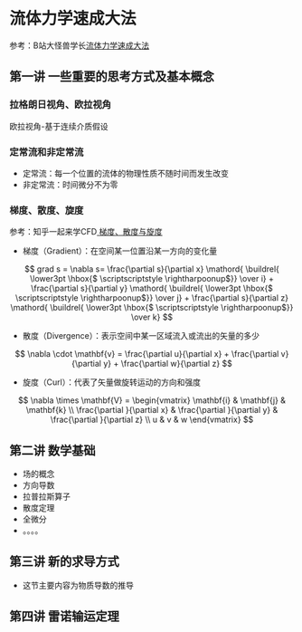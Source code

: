 # 流体力学速成大法

参考：B站大怪兽学长[流体力学速成大法](https://www.bilibili.com/video/BV1hW411Z7dA/?spm_id_from=333.999.0.0&vd_source=908a039714440021e17556dbc36e6b22)



## 第一讲 一些重要的思考方式及基本概念



### 拉格朗日视角、欧拉视角

欧拉视角-基于连续介质假设

### 定常流和非定常流

- 定常流：每一个位置的流体的物理性质不随时间而发生改变
- 非定常流：时间微分不为零

### 梯度、散度、旋度

参考：知乎一起来学CFD[ 梯度、散度与旋度](https://zhuanlan.zhihu.com/p/136836187)

- 梯度（Gradient）：在空间某一位置沿某一方向的变化量

$$
grad s = \nabla s= \frac{\partial s}{\partial x} \mathord{ \buildrel{ \lower3pt \hbox{$ \scriptscriptstyle \rightharpoonup$}}  \over i} + \frac{\partial s}{\partial y} \mathord{ \buildrel{ \lower3pt \hbox{$ \scriptscriptstyle \rightharpoonup$}}  \over j} + \frac{\partial s}{\partial z} \mathord{ \buildrel{ \lower3pt \hbox{$ \scriptscriptstyle \rightharpoonup$}}  \over k}
$$



- 散度（Divergence）：表示空间中某一区域流入或流出的矢量的多少

$$
\nabla \cdot \mathbf{v} = \frac{\partial u}{\partial x} + \frac{\partial v}{\partial y} + \frac{\partial w}{\partial z}
$$



- 旋度（Curl）：代表了矢量做旋转运动的方向和强度

$$
\nabla \times  \mathbf{V} = 
\begin{vmatrix}
\mathbf{i} &  \mathbf{j} &  \mathbf{k} \\
\frac{\partial }{\partial x} & \frac{\partial }{\partial y} & \frac{\partial }{\partial z} \\
 u & v & w
\end{vmatrix}
$$





## 第二讲 数学基础

- 场的概念
- 方向导数
- 拉普拉斯算子
- 散度定理
- 全微分
- 。。。。



## 第三讲 新的求导方式

- 这节主要内容为物质导数的推导















## 第四讲 雷诺输运定理

